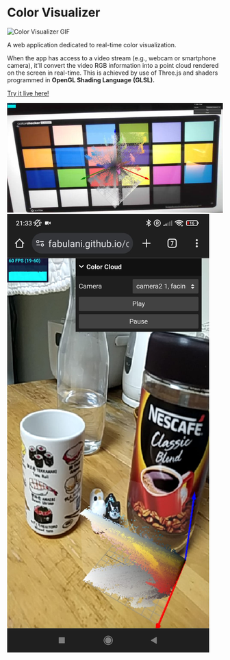 # Color Visualizer

![Color Visualizer GIF](./docs/color.gif "Color Visualizer GIF")

A web application dedicated to real-time color visualization.

When the app has access to a video stream (e.g., webcam or smartphone camera), it’ll convert the video RGB information into a point cloud rendered on the screen in real-time. This is achieved by use of Three.js and shaders programmed in **OpenGL Shading Language** **(GLSL).**

[Try it live here!](https://fabulani.github.io/color_visualizer/)

![Color Visualizer PC](./docs/color-visualizer.jpeg "Color Visualizer PC")
![Color Visualizer mobile](./docs/color-mobile.jpg "Color Visualizer mobile")
